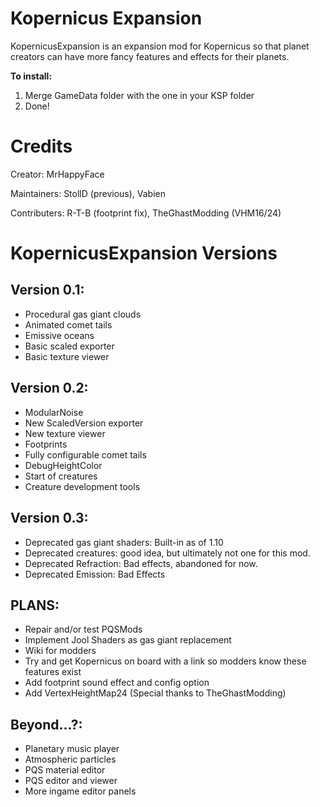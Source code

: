 Kopernicus Expansion
====================

KopernicusExpansion is an expansion mod for Kopernicus so that planet creators can have more fancy features and effects for their planets.

**To install:**

1. Merge GameData folder with the one in your KSP folder
2. Done!

Credits
=======

Creator: MrHappyFace

Maintainers: StollD (previous), Vabien

Contributers: R-T-B (footprint fix), TheGhastModding (VHM16/24)

KopernicusExpansion Versions
===========================

Version 0.1:
------------

- Procedural gas giant clouds
- Animated comet tails
- Emissive oceans
- Basic scaled exporter
- Basic texture viewer

Version 0.2:
------------

- ModularNoise
- New ScaledVersion exporter
- New texture viewer
- Footprints
- Fully configurable comet tails
- DebugHeightColor
- Start of creatures
- Creature development tools

Version 0.3:
------------
- Deprecated gas giant shaders: Built-in as of 1.10
- Deprecated creatures: good idea, but ultimately not one for this mod.
- Deprecated Refraction: Bad effects, abandoned for now.
- Deprecated Emission: Bad Effects

PLANS:
------
- Repair and/or test PQSMods
- Implement Jool Shaders as gas giant replacement
- Wiki for modders
- Try and get Kopernicus on board with a link so modders know these features exist
- Add footprint sound effect and config option
- Add VertexHeightMap24 (Special thanks to TheGhastModding)

Beyond...?:
-------

- Planetary music player
- Atmospheric particles
- PQS material editor
- PQS editor and viewer
- More ingame editor panels
